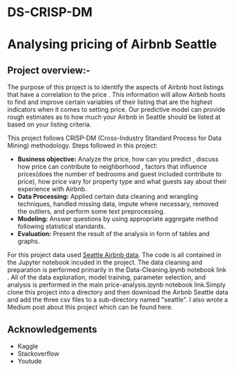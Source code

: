 # DS-CRISP-DM
# Analysing pricing of Airbnb Seattle
## Project overview:-
The purpose of this project is to identify the aspects of Airbnb host listings that have a correlation to the price . This information will allow Airbnb hosts to find and improve certain variables of their listing that are the highest indicators when it comes to setting price. Our predictive model can provide rough estimates as to how much your Airbnb in Seattle should be listed at based on your listing criteria. 

This project follows CRISP-DM (Cross-Industry Standard Process for Data Mining) methodology. Steps followed in this project:
*	**Business objective:** Analyze the price, how can you predict , discuss how price can contribute to neighborhood , factors that influence prices(does the number of bedrooms and guest included contribute to price), how price vary for property type and what guests say about their experience with Airbnb.
*	**Data Processing:** Applied certain data cleaning and wrangling techniques, handled missing data, impute where necessary, removed the outliers, and perform some text preprocessing.
*	**Modeling:** Answer questions by using appropriate aggregate method following statistical standards.
*	**Evaluation:** Present the result of the analysis in form of tables and graphs.


For this project data used [Seattle Airbnb data](https://www.kaggle.com/airbnb/seattle/data). The code is all contained in the Jupyter notebook incuded in the project. The data cleaning and preparation is performed primarily in the Data-Cleaning.ipynb notebook link . All of the data exploration, model training, parameter selection, and analysis is performed in the main price-analysis.ipynb notebook link.Simply clone this project into a directory and then download the Airbnb Seattle data and add the three csv files to a sub-directory named "seattle". I also wrote a Medium post about this project which can be found here.



## Acknowledgements
*	Kaggle
*	Stackoverflow
*	Youtude
